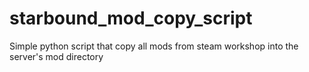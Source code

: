 # starbound_mod_copy_script
Simple python script that copy all mods from steam workshop into the server's mod directory
